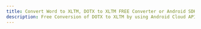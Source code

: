 ---title: Convert Word to XLTM, DOTX to XLTM FREE Converter or Android SDKdescription: Free Conversion of DOTX to XLTM by using Android Cloud APIs & SDKs. Also Create, Edit & Render Microsoft Word & OpenOffice documents in the Cloud.---